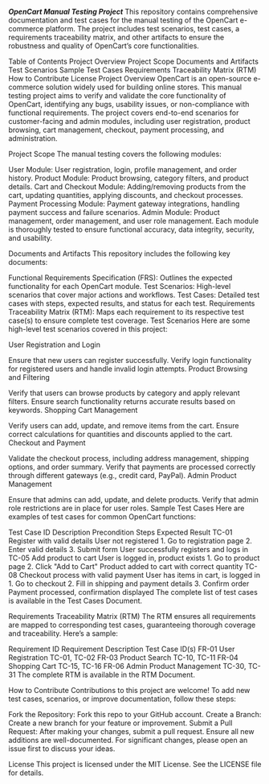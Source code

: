 ***OpenCart Manual Testing Project***
This repository contains comprehensive documentation and test cases for the manual testing of the OpenCart e-commerce platform. The project includes test scenarios, test cases, a requirements traceability matrix, and other artifacts to ensure the robustness and quality of OpenCart’s core functionalities.

Table of Contents
Project Overview
Project Scope
Documents and Artifacts
Test Scenarios
Sample Test Cases
Requirements Traceability Matrix (RTM)
How to Contribute
License
Project Overview
OpenCart is an open-source e-commerce solution widely used for building online stores. This manual testing project aims to verify and validate the core functionality of OpenCart, identifying any bugs, usability issues, or non-compliance with functional requirements. The project covers end-to-end scenarios for customer-facing and admin modules, including user registration, product browsing, cart management, checkout, payment processing, and administration.

Project Scope
The manual testing covers the following modules:

User Module: User registration, login, profile management, and order history.
Product Module: Product browsing, category filters, and product details.
Cart and Checkout Module: Adding/removing products from the cart, updating quantities, applying discounts, and checkout processes.
Payment Processing Module: Payment gateway integrations, handling payment success and failure scenarios.
Admin Module: Product management, order management, and user role management.
Each module is thoroughly tested to ensure functional accuracy, data integrity, security, and usability.

Documents and Artifacts
This repository includes the following key documents:

Functional Requirements Specification (FRS): Outlines the expected functionality for each OpenCart module.
Test Scenarios: High-level scenarios that cover major actions and workflows.
Test Cases: Detailed test cases with steps, expected results, and status for each test.
Requirements Traceability Matrix (RTM): Maps each requirement to its respective test case(s) to ensure complete test coverage.
Test Scenarios
Here are some high-level test scenarios covered in this project:

User Registration and Login

Ensure that new users can register successfully.
Verify login functionality for registered users and handle invalid login attempts.
Product Browsing and Filtering

Verify that users can browse products by category and apply relevant filters.
Ensure search functionality returns accurate results based on keywords.
Shopping Cart Management

Verify users can add, update, and remove items from the cart.
Ensure correct calculations for quantities and discounts applied to the cart.
Checkout and Payment

Validate the checkout process, including address management, shipping options, and order summary.
Verify that payments are processed correctly through different gateways (e.g., credit card, PayPal).
Admin Product Management

Ensure that admins can add, update, and delete products.
Verify that admin role restrictions are in place for user roles.
Sample Test Cases
Here are examples of test cases for common OpenCart functions:

Test Case ID	Description	Precondition	Steps	Expected Result
TC-01	Register with valid details	User not registered	1. Go to registration page
2. Enter valid details
3. Submit form	User successfully registers and logs in
TC-05	Add product to cart	User is logged in, product exists	1. Go to product page
2. Click "Add to Cart"	Product added to cart with correct quantity
TC-08	Checkout process with valid payment	User has items in cart, is logged in	1. Go to checkout
2. Fill in shipping and payment details
3. Confirm order	Payment processed, confirmation displayed
The complete list of test cases is available in the Test Cases Document.

Requirements Traceability Matrix (RTM)
The RTM ensures all requirements are mapped to corresponding test cases, guaranteeing thorough coverage and traceability. Here’s a sample:

Requirement ID	Requirement Description	Test Case ID(s)
FR-01	User Registration	TC-01, TC-02
FR-03	Product Search	TC-10, TC-11
FR-04	Shopping Cart	TC-15, TC-16
FR-06	Admin Product Management	TC-30, TC-31
The complete RTM is available in the RTM Document.

How to Contribute
Contributions to this project are welcome! To add new test cases, scenarios, or improve documentation, follow these steps:

Fork the Repository: Fork this repo to your GitHub account.
Create a Branch: Create a new branch for your feature or improvement.
Submit a Pull Request: After making your changes, submit a pull request. Ensure all new additions are well-documented.
For significant changes, please open an issue first to discuss your ideas.

License
This project is licensed under the MIT License. See the LICENSE file for details.
